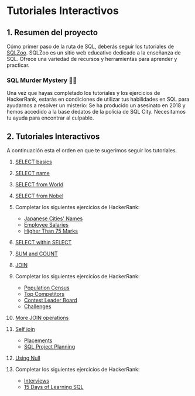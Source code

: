 # Tutoriales Interactivos

## 1. Resumen del proyecto

Cómo primer paso de la ruta de SQL, deberás
seguir los tutoriales de [SQLZoo](https://sqlzoo.net/).
SQLZoo es un sitio web
educativo dedicado a la enseñanza de SQL. Ofrece una variedad
de recursos y herramientas para aprender y practicar.

### SQL Murder Mystery 🕵️‍♀️

Una vez que hayas completado los tutoriales y los ejercicios de HackerRank, estarás en condiciones de utilizar tus habilidades en SQL para ayudarnos a resolver un misterio: Se ha producido un asesinato en 2018 y hemos accedido a la base dedatos de la policía de SQL City. Necesitamos tu ayuda para encontrar al culpable.


## 2. Tutoriales Interactivos

A continuación esta el orden en que te sugerimos seguir los tutoriales.

1. [SELECT basics](https://sqlzoo.net/wiki/SELECT_basics)
2. [SELECT name](https://sqlzoo.net/wiki/SELECT_names)
3. [SELECT from World](https://sqlzoo.net/wiki/SELECT_from_WORLD_Tutorial)
4. [SELECT from Nobel](https://sqlzoo.net/wiki/SELECT_from_Nobel_Tutorial)

5. Completar los siguientes ejercicios de HackerRank:

    * [Japanese Cities' Names](https://www.hackerrank.com/challenges/japanese-cities-name/problem?isFullScreen=true)
    * [Employee Salaries](https://www.hackerrank.com/challenges/salary-of-employees/problem?isFullScreen=true)
    * [Higher Than 75 Marks](https://www.hackerrank.com/challenges/more-than-75-marks/problem?isFullScreen=true)

6. [SELECT within SELECT](https://sqlzoo.net/wiki/SELECT_within_SELECT_Tutorial)
7. [SUM and COUNT](https://sqlzoo.net/wiki/SUM_and_COUNT)
8. [JOIN](https://sqlzoo.net/wiki/The_JOIN_operation)

10. Completar los siguientes ejercicios de HackerRank:

    * [Population Census](https://www.hackerrank.com/challenges/asian-population/problem?isFullScreen=true)
    * [Top Competitors](https://www.hackerrank.com/challenges/full-score/problem?isFullScreen=true)
    * [Contest Leader Board](https://www.hackerrank.com/challenges/contest-leaderboard/problem?isFullScreen=true)
    * [Challenges](https://www.hackerrank.com/challenges/challenges/problem?isFullScreen=true)

11. [More JOIN operations](https://sqlzoo.net/wiki/The_JOIN_operation)
12. [Self join](https://sqlzoo.net/wiki/Self_join)

    * [Placements](https://www.hackerrank.com/challenges/placements/problem?isFullScreen=true)
    * [SQL Project Planning](https://www.hackerrank.com/challenges/sql-projects/problem?isFullScreen=true)

13. [Using Null](https://sqlzoo.net/wiki/Using_Null)

14. Completar los siguientes ejercicios de HackerRank:

    * [Interviews](https://www.hackerrank.com/challenges/interviews/problem?isFullScreen=true)
    * [15 Days of Learning SQL](https://www.hackerrank.com/challenges/15-days-of-learning-sql/problem?isFullScreen=true)